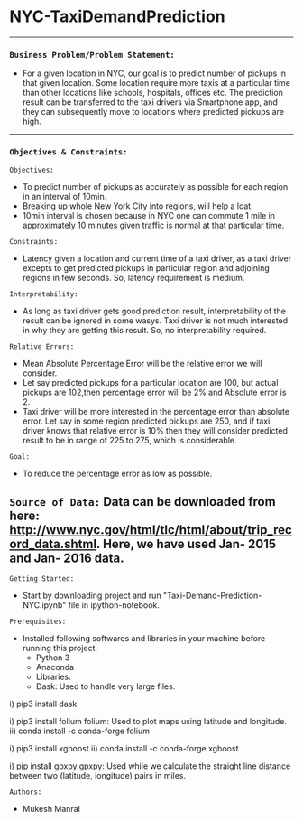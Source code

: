 # NYC-TaxiDemandPrediction
----
### `Business Problem/Problem Statement:`
* For a given location in NYC, our goal is to predict number of pickups in that given location. Some location require more taxis at a particular time than other locations like schools, hospitals, offices etc. The prediction result can be transferred to the taxi drivers via Smartphone app, and they can subsequently move to locations where predicted pickups are high.
----
### `Objectives & Constraints:`
`Objectives:` 
* To predict number of pickups as accurately as possible for each region in an interval of 10min. 
* Breaking up whole New York City into regions, will help a loat.
* 10min interval is chosen because in NYC one can commute 1 mile in approximately 10 minutes given traffic is normal at that particular time.

`Constraints:`
* Latency given a location and current time of a taxi driver, as a taxi driver excepts to get predicted pickups in particular region and adjoining regions in few seconds. So, latency requirement is medium.

`Interpretability:`
* As long as taxi driver gets good prediction result, interpretability of the result can be ignored in some wasys. Taxi driver is not much interested in why they are getting this result. So, no interpretability required.

`Relative Errors:`
* Mean Absolute Percentage Error will be the relative error we will consider. 
* Let say predicted pickups for a particular location are 100, but actual pickups are 102,then percentage error will be 2% and Absolute error is 2. 
* Taxi driver will be more interested in the percentage error than absolute error. Let say in some region predicted pickups are 250, and if taxi driver knows that relative error is 10% then they will consider predicted result to be in range of 225 to 275, which is considerable.

`Goal:`
* To reduce the percentage error as low as possible.

`Source of Data:`
Data can be downloaded from here:
http://www.nyc.gov/html/tlc/html/about/trip_record_data.shtml. Here, we have used Jan- 2015 and Jan- 2016 data.
---
`Getting Started:`
* Start by downloading project and run "Taxi-Demand-Prediction-NYC.ipynb" file in ipython-notebook.

`Prerequisites:`
* Installed following softwares and libraries in your machine before running this project.
  - Python 3
  - Anaconda
  - Libraries:
  - Dask: Used to handle very large files.

i) pip3 install dask

i) pip3 install folium
folium: Used to plot maps using latitude and longitude.
ii) conda install -c conda-forge folium

i) pip3 install xgboost
ii) conda install -c conda-forge xgboost

i) pip install gpxpy
gpxpy: Used while we calculate the straight line distance between two (latitude, longitude) pairs in miles.

`Authors:`
* Mukesh Manral


